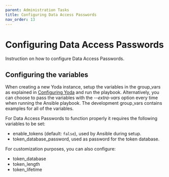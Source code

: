 ```yaml
---
parent: Administration Tasks
title: Configuring Data Access Passwords
nav_order: 13
---
```

# Configuring Data Access Passwords
Instruction on how to configure Data Access Passwords.

## Configuring the variables
When creating a new Yoda instance, setup the variables in the group_vars as explained in [Configuring Yoda](configuring-yoda.md) and run the playbook.
Alternatively, you can choose to pass the variables with the *--extra-vars* option every time when running the Ansible playbook.
The development group_vars contains examples for all of the variables.

For Data Access Passwords to function properly it requires the following variables to be set:
- enable_tokens (default: `false`), used by Ansible during setup.
- token_database_password, used as password for the token database.

For customization purposes, you can also configure:
- token_database
- token_length
- token_lifetime
